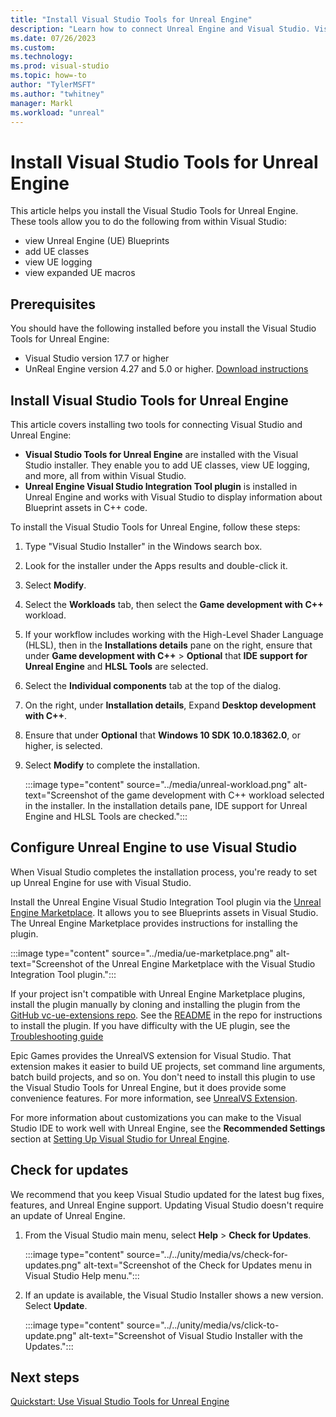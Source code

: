 ```yaml
---
title: "Install Visual Studio Tools for Unreal Engine"
description: "Learn how to connect Unreal Engine and Visual Studio. Visual Studio Tools for Unreal Engine offers support for writing and debugging C++ Unreal Engine games."
ms.date: 07/26/2023
ms.custom: 
ms.technology: 
ms.prod: visual-studio
ms.topic: how=-to
author: "TylerMSFT"
ms.author: "twhitney"
manager: Markl
ms.workload: "unreal"
---
```


# Install Visual Studio Tools for Unreal Engine

This article helps you install the Visual Studio Tools for Unreal Engine. These tools allow you to do the following from within Visual Studio:
- view Unreal Engine (UE) Blueprints
- add UE classes
- view UE logging
- view expanded UE macros

## Prerequisites

You should have the following installed before you install the Visual Studio Tools for Unreal Engine:

- Visual Studio version 17.7 or higher
- UnReal Engine version 4.27 and 5.0 or higher. [Download instructions](https://www.unrealengine.com/download)

## Install Visual Studio Tools for Unreal Engine

This article covers installing two tools for connecting Visual Studio and Unreal Engine:

- **Visual Studio Tools for Unreal Engine** are installed with the Visual Studio installer. They enable you to add UE classes, view UE logging, and more, all from within Visual Studio.
- **Unreal Engine Visual Studio Integration Tool plugin** is installed in Unreal Engine and works with Visual Studio to display information about Blueprint assets in C++ code.

To install the Visual Studio Tools for Unreal Engine, follow these steps:

1. Type "Visual Studio Installer" in the Windows search box.
1. Look for the installer under the Apps results and double-click it.
1. Select **Modify**.
1. Select the **Workloads** tab, then select the **Game development with C++** workload.
1. If your workflow includes working with the High-Level Shader Language (HLSL), then in the **Installations details** pane on the right, ensure that under **Game development with C++** > **Optional** that **IDE support for Unreal Engine** and **HLSL Tools** are selected.
1. Select the **Individual components** tab at the top of the dialog.
1. On the right, under **Installation details**, Expand **Desktop development with C++**.
1. Ensure that under **Optional** that **Windows 10 SDK 10.0.18362.0**, or higher, is selected.
1. Select **Modify** to complete the installation.

   :::image type="content" source="../media/unreal-workload.png" alt-text="Screenshot of the game development with C++ workload selected in the installer. In the installation details pane, IDE support for Unreal Engine and HLSL Tools are checked.":::

## Configure Unreal Engine to use Visual Studio

When Visual Studio completes the installation process, you're ready to set up Unreal Engine for use with Visual Studio.

Install the Unreal Engine Visual Studio Integration Tool plugin via the [Unreal Engine Marketplace](https://aka.ms/VSUEMarketplace). It allows you to see Blueprints assets in Visual Studio. The Unreal Engine Marketplace provides instructions for installing the plugin.

   :::image type="content" source="../media/ue-marketplace.png" alt-text="Screenshot of the Unreal Engine Marketplace with the Visual Studio Integration Tool plugin.":::

If your project isn't compatible with Unreal Engine Marketplace plugins, install the plugin manually by cloning and installing the plugin from the [GitHub vc-ue-extensions repo](https://aka.ms/VSUEGitHub). See the [README](https://github.com/microsoft/vc-ue-extensions#unreal-engine-plugin-for-visual-studio) in the repo for instructions to install the plugin. If you have difficulty with the UE plugin, see the [Troubleshooting guide](https://github.com/microsoft/vc-ue-extensions/blob/main/Docs/Troubleshooting.md)

Epic Games provides the UnrealVS extension for Visual Studio. That extension makes it easier to build UE projects, set command line arguments, batch build projects, and so on. You don't need to install this plugin to use the Visual Studio Tools for Unreal Engine, but it does provide some convenience features. For more information, see [UnrealVS Extension](https://docs.unrealengine.com/using-the-unrealvs-extension-for-unreal-engine-cplusplus-projects/).

For more information about customizations you can make to the Visual Studio IDE to work well with Unreal Engine, see the **Recommended Settings** section at [Setting Up Visual Studio for Unreal Engine](https://docs.unrealengine.com/en-US/setting-up-visual-studio-development-environment-for-cplusplus-projects-in-unreal-engine/).

## Check for updates

We recommend that you keep Visual Studio updated for the latest bug fixes, features, and Unreal Engine support. Updating Visual Studio doesn't require an update of Unreal Engine.

1. From the Visual Studio main menu, select **Help** > **Check for Updates**.

   :::image type="content" source="../../unity/media/vs/check-for-updates.png" alt-text="Screenshot of the Check for Updates menu in Visual Studio Help menu.":::

1. If an update is available, the Visual Studio Installer shows a new version. Select **Update**.

   :::image type="content" source="../../unity/media/vs/click-to-update.png" alt-text="Screenshot of Visual Studio Installer with the Updates.":::

## Next steps

[Quickstart: Use Visual Studio Tools for Unreal Engine](vs-tools-unreal-quickstart.md)